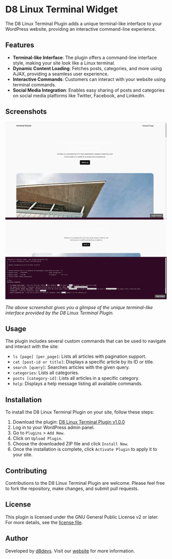 # D8 Linux Terminal Widget

The D8 Linux Terminal Plugin adds a unique terminal-like interface to your WordPress website, providing an interactive command-line experience.

## Features

- **Terminal-like Interface**: The plugin offers a command-line interface style, making your site look like a Linux terminal.
- **Dynamic Content Loading**: Fetches posts, categories, and more using AJAX, providing a seamless user experience.
- **Interactive Commands**: Customers can interact with your website using terminal commands.
- **Social Media Integration**: Enables easy sharing of posts and categories on social media platforms like Twitter, Facebook, and LinkedIn.

## Screenshots

![D8 Linux Terminal Plugin Screenshot](screenshots/closed-wp-plugin.png)
![D8 Linux Terminal Plugin Screenshot](screenshots/open-wp-plugin.png)
 

*The above screenshot gives you a glimpse of the unique terminal-like interface provided by the D8 Linux Terminal Plugin.*

## Usage
The plugin includes several custom commands that can be used to navigate and interact with the site:

- `ls [page] [per_page]`: Lists all articles with pagination support.
- `cat [post-id or title]`: Displays a specific article by its ID or title.
- `search [query]`: Searches articles with the given query.
- `categories`: Lists all categories.
- `posts [category-id]`: Lists all articles in a specific category.
- `help`: Displays a help message listing all available commands.

## Installation
To install the D8 Linux Terminal Plugin on your site, follow these steps:

1. Download the plugin: [D8 Linux Terminal Plugin v1.0.0](https://github.com/kzorluoglu/d8terminal-wp-plugin/releases/tag/1.0.0)
2. Log in to your WordPress admin panel.
3. Go to `Plugins` > `Add New`.
4. Click on `Upload Plugin`.
5. Choose the downloaded ZIP file and click `Install Now`.
6. Once the installation is complete, click `Activate Plugin` to apply it to your site.

## Contributing
Contributions to the D8 Linux Terminal Plugin are welcome. Please feel free to fork the repository, make changes, and submit pull requests.

## License
This plugin is licensed under the GNU General Public License v2 or later. For more details, see the [license file](http://www.gnu.org/licenses/gpl-2.0.html).

## Author
Developed by [d8devs](http://d8devs.com). Visit our [website](http://d8devs.com/d8-linux-terminal-plugin) for more information.